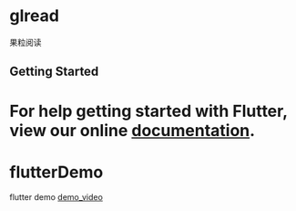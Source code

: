 # glread

果粒阅读

## Getting Started

For help getting started with Flutter, view our online
[documentation](https://flutter.io/).
=======
# flutterDemo
flutter demo
[demo_video](https://pan.baidu.com/s/1_Ms_acqdKNSA5ZmGcpmEJw)
